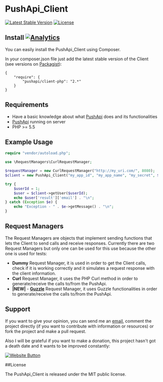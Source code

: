 # PushApi_Client

[![Latest Stable Version](https://poser.pugx.org/pushapi/client-php/v/stable.svg)](https://packagist.org/packages/pushapi/client-php)
[![License](https://poser.pugx.org/pushapi/client-php/license.svg)](https://packagist.org/packages/pushapi/client-php)

## Install [![Analytics](https://ga-beacon.appspot.com/UA-57718174-1/pushapi/client?pixel)](https://github.com/watzenare/PushApi_Client)

You can easily install the PushApi_Client using Composer.

In your composer.json file just add the latest stable version of the Client (see versions on [Packagist](https://packagist.org/packages/pushapi/client-php)):

    {
        "require": {
            "pushapi/client-php": "2.*"
        }
    }


## Requirements

- Have a basic knowledge about what [PushApi](https://github.com/watzenare/PushApi) does and its functionalities
- [PushApi](https://github.com/watzenare/PushApi) running on server
- PHP >= 5.5


## Example Usage

```php
require "vendor/autoload.php";

use \RequestManagers\CurlRequestManager;

$requestManager = new CurlRequestManager("http://my_uri.com/", 8080);
$client = new PushApi_Client("my_app_id", "my_app_name", "my_secret", $requestManager);

try {
    $userId = 1;
	$user = $client->getUser($userId);
	echo $user['result']['email'] . "\n";
} catch (Exception $e) {
	echo "Exception - " . $e->getMessage() . "\n";
}
```

## Request Managers

The Request Managers are objects that implement sending functions that lets the Client to send calls and receive responses. Currently
there are two Request Managers but only one can be used for this use because the other one is used for tests:

- **Dummy** Request Manager, it is used in order to get the Client calls, check if it is working correctly and it simulates a request response with the client information.
- **Curl** Request Manager, it uses the PHP Curl method in order to generate/receive the calls to/from the PushApi.
- **|NEW|** - **[Guzzle](https://github.com/guzzle/guzzle)** Request Manager, it uses Guzzle functionalities in order to generate/receive the calls to/from the PushApi.


## Support

If you want to give your opinion, you can send me an [email](mailto:eloi@tviso.com), comment the project directly (if you want to contribute with information or resources) or fork the project and make a pull request.

Also I will be grateful if you want to make a donation, this project hasn't got a death date and it wants to be improved constantly:

[![Website Button](http://www.rahmenversand.com/images/paypal_logo_klein.gif "Donate!")](https://www.paypal.com/cgi-bin/webscr?cmd=_donations&business=eloi.ballara%40gmail%2ecom&lc=US&item_name=PushApi%20Developers&no_note=0&currency_code=EUR&bn=PP%2dDonationsBF%3abtn_donateCC_LG%2egif%3aNonHostedGuest&amount=5 "Contribute to the project")


##License

The PushApi_Client is released under the MIT public license.